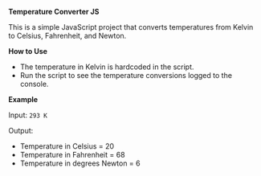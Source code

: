 <b> Temperature Converter JS </b>

This is a simple JavaScript project that converts temperatures from Kelvin to Celsius, Fahrenheit, and Newton.

<b> How to Use </b>

- The temperature in Kelvin is hardcoded in the script.
- Run the script to see the temperature conversions logged to the console.

<b> Example </b>

Input: `293 K`

Output:
- Temperature in Celsius = 20
- Temperature in Fahrenheit = 68
- Temperature in degrees Newton = 6
